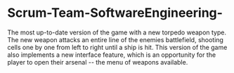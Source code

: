 # Scrum-Team-SoftwareEngineering-

The most up-to-date version of the game with a new torpedo weapon type.
The new weapon attacks an entire line of the enemies battlefield, shooting cells one by one from left to right until a ship is hit.
This version of the game also implements a new interface feature, which is an opportunity for the player to open their arsenal -- the menu of weapons available.